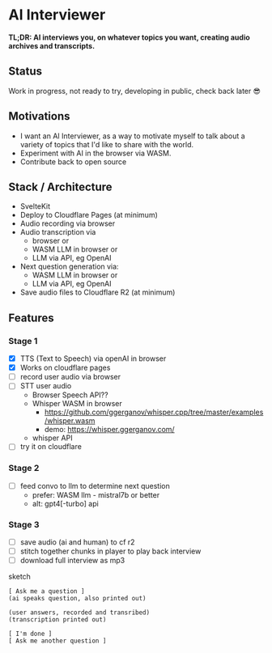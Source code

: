 # AI Interviewer

**TL;DR: AI interviews you, on whatever topics you want, creating audio archives and transcripts.**

## Status

Work in progress, not ready to try, developing in public, check back later 😎

## Motivations

- I want an AI Interviewer, as a way to motivate myself to talk about a variety of topics that I'd like to share with the world. 
- Experiment with AI in the browser via WASM.
- Contribute back to open source 

## Stack / Architecture

- SvelteKit
- Deploy to Cloudflare Pages (at minimum)
- Audio recording via browser
- Audio transcription via
  - browser or
  - WASM LLM in browser or
  - LLM via API, eg OpenAI
- Next question generation via:
  - WASM LLM in browser or
  - LLM via API, eg OpenAI
- Save audio files to Cloudflare R2 (at minimum)

## Features

### Stage 1

- [x] TTS (Text to Speech) via openAI in browser
- [x] Works on cloudflare pages
- [ ] record user audio via browser
- [ ] STT user audio
  - Browser Speech API??
  - Whisper WASM in browser
    - https://github.com/ggerganov/whisper.cpp/tree/master/examples/whisper.wasm
    - demo: https://whisper.ggerganov.com/
  - whisper API
- [ ] try it on cloudflare

### Stage 2

- [ ] feed convo to llm to determine next question
  - prefer: WASM llm - mistral7b or better
  - alt: gpt4[-turbo] api

### Stage 3

- [ ] save audio (ai and human) to cf r2
- [ ] stitch together chunks in player to play back interview
- [ ] download full interview as mp3

sketch

```
[ Ask me a question ]
(ai speaks question, also printed out)

(user answers, recorded and transribed)
(transcription printed out)

[ I'm done ]
[ Ask me another question ]
```
